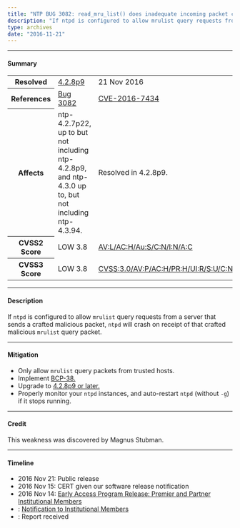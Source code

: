 ```yaml
---
title: "NTP BUG 3082: read_mru_list() does inadequate incoming packet checks"
description: "If ntpd is configured to allow mrulist query requests from a server that sends a crafted malicious packet, ntpd will crash on receipt of that crafted malicious mrulist query packet. This bug was resolved in NTP 4.2.8p9."
type: archives
date: "2016-11-21"
---
```


* * *

#### Summary

<table>
  <tbody>
	<tr>
		<th><b>Resolved</b></th>
		<td><a href="/support/securitynotice/4_2_8p9-release-announcement/">4.2.8p9</a></td>
		<td>21 Nov 2016</td>
	</tr>
	<tr>
		<th><b>References</b></th>
		<td><a href="https://bugs.ntp.org/show_bug.cgi?id=3082">Bug 3082</a></td>
		<td><a href="https://nvd.nist.gov/vuln/detail/CVE-2016-7434">CVE-2016-7434</a></td>
	</tr>
	<tr>
		<th><b>Affects</b></th>
		<td>ntp-4.2.7p22, up to but not including ntp-4.2.8p9,<br> and ntp-4.3.0 up to, but not including ntp-4.3.94. </td>
		<td>Resolved in 4.2.8p9.</td>
	</tr>
	<tr>
		<th><b>CVSS2 Score</b></th>
		<td>LOW 3.8</td>
		<td><a href="https://nvd.nist.gov/vuln-metrics/cvss/v2-calculator?calculator&version=2.0&vector=(AV:L/AC:H/Au:S/C:N/I:N/A:C)">AV:L/AC:H/Au:S/C:N/I:N/A:C</a></td>
	</tr>
	<tr>
		<th><b>CVSS3 Score<b></th>
		<td>LOW 3.8</td>
		<td><a href="https://www.first.org/cvss/calculator/3.0#CVSS:3.0/AV:P/AC:H/PR:H/UI:R/S:U/C:N/I:N/A:H">CVSS:3.0/AV:P/AC:H/PR:H/UI:R/S:U/C:N/I:N/A:H</a></td>
	</tr>	
  </tbody>	
</table>

* * *
    
#### Description 

If `ntpd` is configured to allow `mrulist` query requests from a server that sends a crafted malicious packet, `ntpd` will crash on receipt of that crafted malicious `mrulist` query packet.

* * *
    
#### Mitigation

* Only allow `mrulist` query packets from trusted hosts.
* Implement [BCP-38.](http://www.bcp38.info/index.php/Main_Page) 
* Upgrade to [4.2.8p9 or later.](/downloads/)
* Properly monitor your `ntpd` instances, and auto-restart `ntpd` (without `-g`) if it stops running. 

* * *

#### Credit

This weakness was discovered by Magnus Stubman.

* * *

#### Timeline

* 2016 Nov 21: Public release
* 2016 Nov 15: CERT given our software release notification 
* 2016 Nov 14: [Early Access Program Release: Premier and Partner Institutional Members](https://www.nwtime.org/membership/benefits/)
* : [Notification to Institutional Members](https://www.nwtime.org/membership/benefits/)
* : Report received